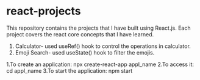 # react-projects

This repository contains the projects that I have built using React.js. Each project covers the react core concepts that I have learned.

1. Calculator- used useRef() hook to control the operations in calculator.
2. Emoji Search- used useState() hook to filter the emojis.


1.To create an application: npx create-react-app appl_name
2.To access it: cd appl_name
3.To start the application: npm start
